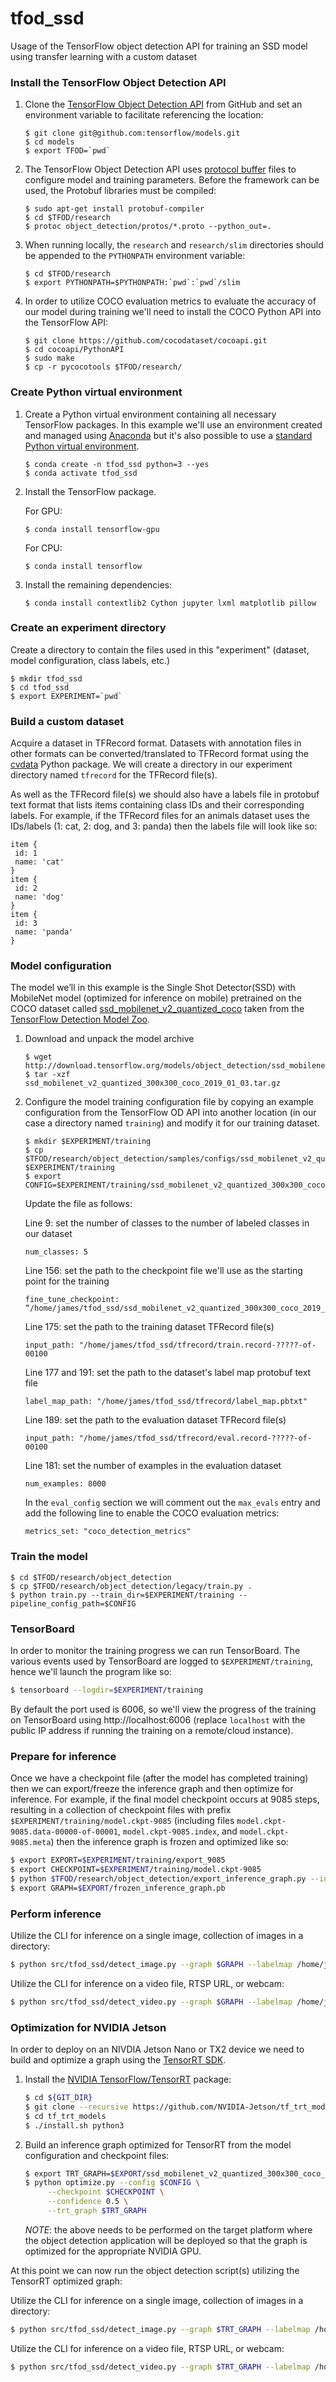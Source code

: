 # tfod_ssd
Usage of the TensorFlow object detection API for training an SSD model using transfer learning with a custom dataset 

### Install the TensorFlow Object Detection API
1. Clone the [TensorFlow Object Detection API](https://github.com/tensorflow/models/tree/master/research/object_detection) 
from GitHub and set an environment variable to facilitate referencing the location:
    ```
    $ git clone git@github.com:tensorflow/models.git
    $ cd models
    $ export TFOD=`pwd`
    ```

2. The TensorFlow Object Detection API uses [protocol buffer](https://developers.google.com/protocol-buffers) 
files to configure model and training parameters. Before the framework can be used, 
the Protobuf libraries must be compiled: 
    ```
    $ sudo apt-get install protobuf-compiler
    $ cd $TFOD/research
    $ protoc object_detection/protos/*.proto --python_out=.
    ```

3. When running locally, the `research` and `research/slim` 
directories should be appended to the `PYTHONPATH` environment variable: 
    ```
    $ cd $TFOD/research
    $ export PYTHONPATH=$PYTHONPATH:`pwd`:`pwd`/slim
    ```
4. In order to utilize COCO evaluation metrics to evaluate the accuracy of our model 
during training we'll need to install the COCO Python API into the TensorFlow API:
    ```
    $ git clone https://github.com/cocodataset/cocoapi.git
    $ cd cocoapi/PythonAPI
    $ sudo make
    $ cp -r pycocotools $TFOD/research/
    ```

### Create Python virtual environment
1. Create a Python virtual environment containing all necessary TensorFlow packages. 
In this example we'll use an environment created and managed using 
[Anaconda](https://www.anaconda.com/distribution/) but it's also possible to use 
a [standard Python virtual environment](https://packaging.python.org/guides/installing-using-pip-and-virtual-environments/).
    ```
    $ conda create -n tfod_ssd python=3 --yes
    $ conda activate tfod_ssd
    ```
2. Install the TensorFlow package.

    For GPU:
    ```
    $ conda install tensorflow-gpu
    ```
    For CPU:
    ```
    $ conda install tensorflow
    ```

3. Install the remaining dependencies:
    ```
    $ conda install contextlib2 Cython jupyter lxml matplotlib pillow
    ```

### Create an experiment directory
Create a directory to contain the files used in this "experiment" (dataset, model 
configuration, class labels, etc.)
```
$ mkdir tfod_ssd
$ cd tfod_ssd
$ export EXPERIMENT=`pwd`
```

### Build a custom dataset

Acquire a dataset in TFRecord format. Datasets with annotation files in other formats 
can be converted/translated to TFRecord format using the [cvdata](https://github.com/monocongo/cvdata) 
Python package. We will create a directory in our experiment directory named `tfrecord`
for the TFRecord file(s).

As well as the TFRecord file(s) we should also have a labels file in protobuf text 
format that lists items containing class IDs and their corresponding labels. 
For example, if the TFRecord files for an animals dataset uses the IDs/labels (1: cat, 
2: dog, and 3: panda) then the labels file will look like so:
```
item {
 id: 1
 name: 'cat'
}
item {
 id: 2
 name: 'dog'
}
item {
 id: 3
 name: 'panda'
}
```

### Model configuration
The model we’ll in this example is the Single Shot Detector(SSD) with MobileNet 
model (optimized for inference on mobile) pretrained on the COCO dataset called 
[ssd_mobilenet_v2_quantized_coco](http://download.tensorflow.org/models/object_detection/ssd_mobilenet_v2_quantized_300x300_coco_2019_01_03.tar.gz) 
taken from the [TensorFlow Detection Model Zoo](https://github.com/tensorflow/models/blob/master/research/object_detection/g3doc/detection_model_zoo.md).

1. Download and unpack the model archive
    ```
    $ wget http://download.tensorflow.org/models/object_detection/ssd_mobilenet_v2_quantized_300x300_coco_2019_01_03.tar.gz
    $ tar -xzf ssd_mobilenet_v2_quantized_300x300_coco_2019_01_03.tar.gz
    ```

2. Configure the model training configuration file by copying an example configuration 
from the TensorFlow OD API into another location (in our case a directory named 
`training`) and modify it for our training dataset.
    ```
    $ mkdir $EXPERIMENT/training
    $ cp $TFOD/research/object_detection/samples/configs/ssd_mobilenet_v2_quantized_300x300_coco.config $EXPERIMENT/training
    $ export CONFIG=$EXPERIMENT/training/ssd_mobilenet_v2_quantized_300x300_coco.config
    ```
   Update the file as follows:
   
   Line 9: set the number of classes to the number of labeled classes in our dataset
   ```
   num_classes: 5
   ```

   Line 156: set the path to the checkpoint file we'll use as the starting point for the training
   ```
   fine_tune_checkpoint: “/home/james/tfod_ssd/ssd_mobilenet_v2_quantized_300x300_coco_2019_01_03/model.ckpt"
   ```

   Line 175: set the path to the training dataset TFRecord file(s)
   ```
   input_path: "/home/james/tfod_ssd/tfrecord/train.record-?????-of-00100
   ``` 

   Line 177 and 191: set the path to the dataset's label map protobuf text file
   ```
   label_map_path: "/home/james/tfod_ssd/tfrecord/label_map.pbtxt"
   ```
   
   Line 189: set the path to the evaluation dataset TFRecord file(s)
   ```
   input_path: "/home/james/tfod_ssd/tfrecord/eval.record-?????-of-00100
   ``` 
   
   Line 181: set the number of examples in the evaluation dataset
   ```
   num_examples: 8000
   ```
   
   In the `eval_config` section we will comment out the `max_evals` entry and add 
   the following line to enable the COCO evaluation metrics:
   ```
   metrics_set: "coco_detection_metrics"
   ```

### Train the model
```
$ cd $TFOD/research/object_detection
$ cp $TFOD/research/object_detection/legacy/train.py .
$ python train.py --train_dir=$EXPERIMENT/training --pipeline_config_path=$CONFIG
```
### TensorBoard
In order to monitor the training progress we can run TensorBoard. The various events 
used by TensorBoard are logged to `$EXPERIMENT/training`, hence we'll launch the 
program like so:
```bash
$ tensorboard --logdir=$EXPERIMENT/training
```
By default the port used is 6006, so we'll view the progress of the training on 
TensorBoard using http://localhost:6006 (replace `localhost` with the public IP 
address if running the training on a remote/cloud instance).

### Prepare for inference
Once we have a checkpoint file (after the model has completed training) then we 
can export/freeze the inference graph and then optimize for inference. For example, 
if the final model checkpoint occurs at 9085 steps, resulting in a collection of 
checkpoint files with prefix `$EXPERIMENT/training/model.ckpt-9085` (including 
files `model.ckpt-9085.data-00000-of-00001`, `model.ckpt-9085.index`, and 
`model.ckpt-9085.meta`) then the inference graph is frozen and optimized like so:
```bash
$ export EXPORT=$EXPERIMENT/training/export_9085
$ export CHECKPOINT=$EXPERIMENT/training/model.ckpt-9085
$ python $TFOD/research/object_detection/export_inference_graph.py --input_type image_tensor --pipeline_config_path $CONFIG --trained_checkpoint_prefix $CHECKPOINT --output_directory $EXPORT
$ export GRAPH=$EXPORT/frozen_inference_graph.pb
```

### Perform inference
Utilize the CLI for inference on a single image, collection of images in a directory:
```bash
$ python src/tfod_ssd/detect_image.py --graph $GRAPH --labelmap /home/james/experiments/tfod_ssd/tfrecord_label_map.prototxt --images /home/james/data/test/imgs /home/james/data/test/rifle_00827.jpg
```
Utilize the CLI for inference on a video file, RTSP URL, or webcam:
```bash
$ python src/tfod_ssd/detect_video.py --graph $GRAPH --labelmap /home/james/experiments/tfod_ssd/tfrecord_label_map.prototxt --videosrc example.mp4
```

### Optimization for NVIDIA Jetson
In order to deploy on an NIVDIA Jetson Nano or TX2 device we need to build and 
optimize a graph using the [TensorRT SDK](https://developer.nvidia.com/tensorrt).
1. Install the [NVIDIA TensorFlow/TensorRT](https://github.com/NVIDIA-AI-IOT/tf_trt_models) 
package:
    ```bash
   $ cd ${GIT_DIR}
   $ git clone --recursive https://github.com/NVIDIA-Jetson/tf_trt_models.git
   $ cd tf_trt_models
   $ ./install.sh python3
   ```
2. Build an inference graph optimized for TensorRT from the model configuration 
and checkpoint files:
   ```bash
   $ export TRT_GRAPH=$EXPORT/ssd_mobilenet_v2_quantized_300x300_coco_trt.pb
   $ python optimize.py --config $CONFIG \
        --checkpoint $CHECKPOINT \
        --confidence 0.5 \
        --trt_graph $TRT_GRAPH 
   ```
   *NOTE*: the above needs to be performed on the target platform where the object 
   detection application will be deployed so that the graph is optimized for the 
   appropriate NVIDIA GPU. 
   
At this point we can now run the object detection script(s) utilizing the TensorRT 
optimized graph:

Utilize the CLI for inference on a single image, collection of images in a directory:
```bash
$ python src/tfod_ssd/detect_image.py --graph $TRT_GRAPH --labelmap /home/james/experiments/tfod_ssd/tfrecord_label_map.prototxt --images /home/james/data/test/imgs /home/james/data/test/rifle_00827.jpg
```
Utilize the CLI for inference on a video file, RTSP URL, or webcam:
```bash
$ python src/tfod_ssd/detect_video.py --graph $TRT_GRAPH --labelmap /home/james/experiments/tfod_ssd/tfrecord_label_map.prototxt --videosrc example.mp4
```
